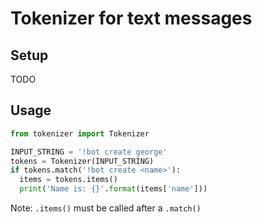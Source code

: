 # Tokenizer for text messages

## Setup

TODO

## Usage

```py
from tokenizer import Tokenizer

INPUT_STRING = '!bot create george'
tokens = Tokenizer(INPUT_STRING)
if tokens.match('!bot create <name>'):
  items = tokens.items()
  print('Name is: {}'.format(items['name']))
```

Note: `.items()` must be called after a `.match()`
